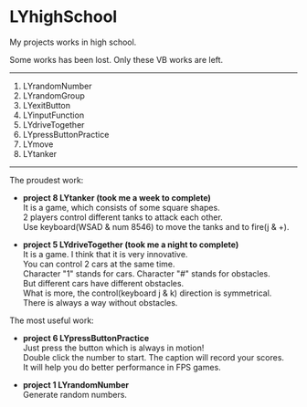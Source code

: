 # LYhighSchool
My projects works in high school.

Some works has been lost. Only these VB works are left.

---
1. LYrandomNumber
2. LYrandomGroup
3. LYexitButton
4. LYinputFunction
5. LYdriveTogether
6. LYpressButtonPractice
7. LYmove
8. LYtanker
---
The proudest work: 
* **project 8 LYtanker (took me a week to complete)**  
  It is a game, which consists of some square shapes.  
  2 players control different tanks to attack each other.  
  Use keyboard(WSAD & num 8546) to move the tanks and to fire(j & +).  


* **project 5 LYdriveTogether (took me a night to complete)**  
  It is a game. I think that it is very innovative.  
  You can control 2 cars at the same time.  
  Character "1" stands for cars. Character "#" stands for obstacles.  
  But different cars have different obstacles.  
  What is more, the control(keyboard j & k) direction is symmetrical.  
  There is always a way without obstacles.

The most useful work: 
* **project 6 LYpressButtonPractice**  
  Just press the button which is always in motion!  
  Double click the number to start. The caption will record your scores.  
  It will help you do better performance in FPS games.  
  
* **project 1 LYrandomNumber**  
  Generate random numbers.  
